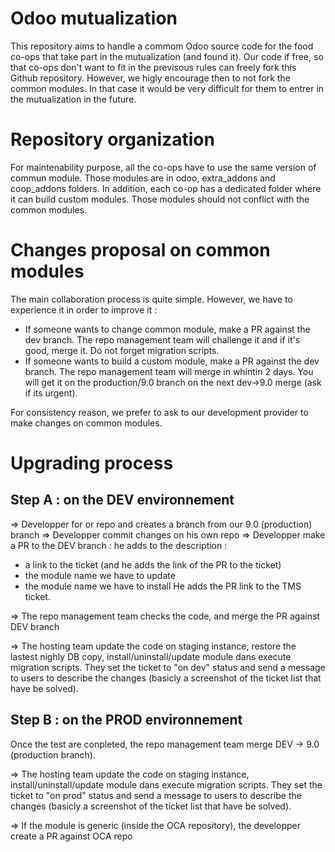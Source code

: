 Odoo mutualization
============

This repository aims to handle a commom Odoo source code for the food co-ops that take part in the mutualization (and found it).
Our code if free, so that co-ops don't want to fit in the previsous rules can freely fork this Github repository. However, we higly encourage then to not fork the common modules. In that case it would be very difficult for them to entrer in the mutualization in the future.

Repository organization
============
For maintenability purpose, all the co-ops have to use the same version of commun module. Those modules are in odoo, extra_addons and coop_addons folders.
In addition, each co-op has a dedicated folder where it can build custom modules. Those modules should not conflict with the common modules.

Changes proposal on common modules
============
The main collaboration process is quite simple. However, we have to experience it in order to improve it :
* If someone wants to change common module, make a PR against the dev branch. The repo management team will challenge it and if it's good, merge it. Do not forget migration scripts.
* If someone wants to build a custom module, make a PR against the dev branch. The repo management team will merge in whintin 2 days. You will get it on the production/9.0 branch on the next dev->9.0  merge (ask if its urgent).

For consistency reason, we prefer to ask to our development provider to make changes on common modules.

Upgrading process
============
Step A : on the DEV environnement
-------------
=> Developper for or repo and creates a branch from our 9.0 (production) branch
=> Developper commit changes on his own repo
=> Developper make a PR to the DEV branch : he adds to the description :
- a link to the ticket  (and he adds the link of the PR to the ticket)
- the module name we have to update
- the module name we have to install
He adds the PR link to the TMS ticket.

=> The repo management team checks the code, and merge the PR against DEV branch

=> The hosting team update the code on staging instance, restore the lastest nighly DB copy, install/uninstall/update module dans execute migration scripts. They set the ticket to "on dev" status and send a message to users to describe the changes (basicly a screenshot of the ticket list that have be solved).

Step B : on the PROD environnement
-------------
Once the test are conpleted, the repo management team merge DEV -> 9.0 (production branch). 

=> The hosting team update the code on staging instance, install/uninstall/update module dans execute migration scripts. They set the ticket to "on prod" status and send a message to users to describe the changes (basicly a screenshot of the ticket list that have be solved).

=> If the module is generic (inside the OCA repository), the developper create a PR against OCA repo
